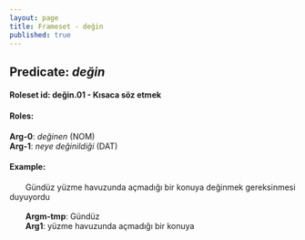 ```yaml
---
layout: page
title: Frameset - değin
published: true
---
```

<h2>Predicate: <i>değin</i></h2>
<h4>Roleset id: değin.01 - Kısaca söz etmek<br>
<h4>Roles:</h4>
<b>Arg-0</b>: <i>değinen</i>  (NOM) <br>
<b>Arg-1</b>: <i>neye değinildiği</i>  (DAT) <br>
<h4>Example:</h4>
&emsp;&emsp;Gündüz yüzme havuzunda açmadığı bir konuya değinmek gereksinmesi duyuyordu<br><br>
&emsp;&emsp;<b>Argm-tmp</b>:  Gündüz<br>
&emsp;&emsp;<b>Arg1</b>:  yüzme havuzunda açmadığı bir konuya<br>

